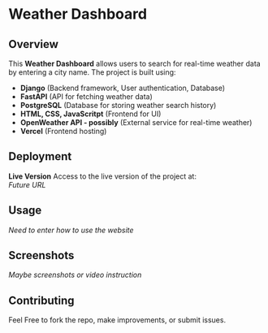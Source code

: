 # **Weather Dashboard**

## Overview

This **Weather Dashboard** allows users to search for real-time weather data by entering a city name. The project is built using:

- **Django** (Backend framework, User authentication, Database)
- **FastAPI** (API for fetching weather data)
- **PostgreSQL** (Database for storing weather search history)
- **HTML, CSS, JavaScritpt** (Frontend for UI)
- **OpenWeather API - possibly** (External service for real-time weather)
- **Vercel** (Frontend hosting)

## Deployment

**Live Version**
Access to the live version of the project at:  
_Future URL_

## Usage

_Need to enter how to use the website_

## Screenshots

_Maybe screenshots or video instruction_

## Contributing

Feel Free to fork the repo, make improvements, or submit issues.
